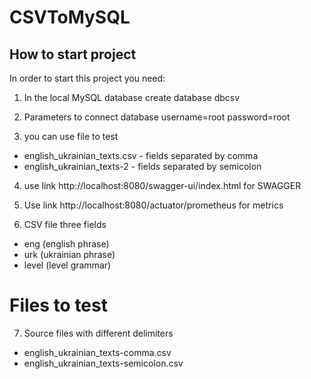 # CSVToMySQL

## How to start project

In order to start this project you need:
1. In the local MySQL database create database dbcsv

2. Parameters to connect database
   username=root
   password=root

3.  you can use file to test
 - english_ukrainian_texts.csv - fields separated by comma
 - english_ukrainian_texts-2 - fields separated by semicolon

4. use link http://localhost:8080/swagger-ui/index.html for SWAGGER
5. Use link http://localhost:8080/actuator/prometheus for metrics

6. CSV file three fields
  - eng (english phrase)
  - urk (ukrainian phrase)
  - level (level grammar)

# Files to test

7. Source files with different delimiters
 - english_ukrainian_texts-comma.csv
 - english_ukrainian_texts-semicolon.csv
